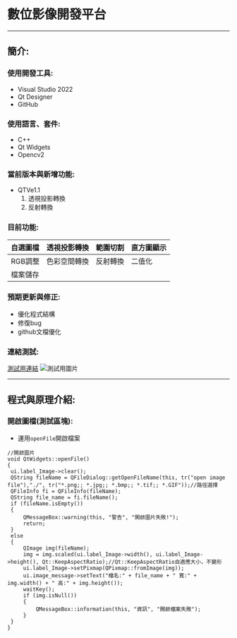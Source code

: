 # 數位影像開發平台
---
## 簡介:

### 使用開發工具:
  * Visual Studio 2022
  * Qt Designer
  * GitHub

### 使用語言、套件:
  * C++
  * Qt Widgets
  * Opencv2

### 當前版本與新增功能:
  * QTVe1.1
    1. 透視投影轉換
    2. 反射轉換
    
### 目前功能:
 |自選圖檔|透視投影轉換|範圍切割|直方圖顯示|
 |:---|:---|:---|:---|
 |RGB調整|色彩空間轉換|反射轉換|二值化|
 |檔案儲存|

### 預期更新與修正:
 * 優化程式結構
 * 修復bug
 * github文檔優化

### 連結測試:
 [測試用連結](https://github.com/tim60936/QtWidgets)
 ![測試用圖片](https://images.unsplash.com/photo-1573900941478-7cc800f708f3?ixlib=rb-1.2.1&ixid=eyJhcHBfaWQiOjEyMDd9&auto=format&fit=crop&w=2100&q=80)
 
 ---
 
 ## 程式與原理介紹:
  
  ### 開啟圖檔(測試區塊):
   * 運用`openFile`開啟檔案
   ```
   //開啟圖片
void QtWidgets::openFile()
{
	ui.label_Image->clear();
	QString fileName = QFileDialog::getOpenFileName(this, tr("open image file"),"./", tr("*.png;; *.jpg;; *.bmp;; *.tif;; *.GIF"));//路徑選擇
	QFileInfo fi = QFileInfo(fileName);
	QString file_name = fi.fileName();
	if (fileName.isEmpty())
	{
		QMessageBox::warning(this, "警告", "開啟圖片失敗!");
		return;
	}
	else
	{
		QImage img(fileName);
		img = img.scaled(ui.label_Image->width(), ui.label_Image->height(), Qt::KeepAspectRatio);//Qt::KeepAspectRatio自適應大小，不變形
		ui.label_Image->setPixmap(QPixmap::fromImage(img));
		ui.image_message->setText("檔名:" + file_name + " 寬:" + img.width() + " 高:" + img.height());
		waitKey();
		if (img.isNull())
		{
			QMessageBox::information(this, "資訊", "開啟檔案失敗");
		}
	}
}
   ```
   
 


